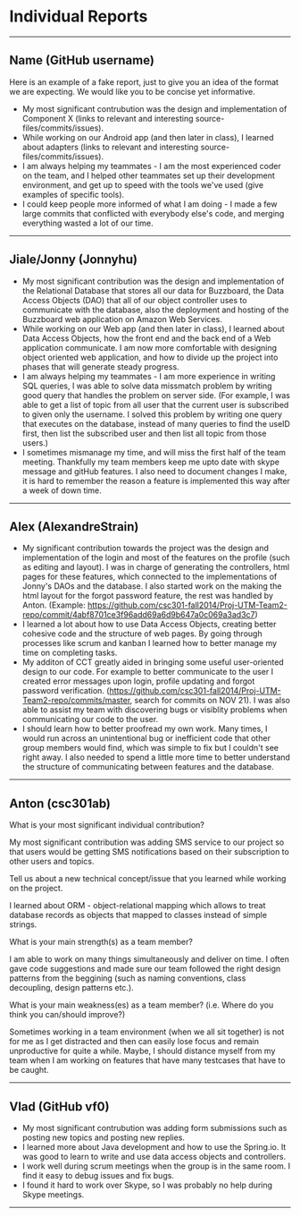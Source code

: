 # Individual Reports

-----

## Name (GitHub username)

Here is an example of a fake report, just to give you an idea of the format we are expecting.
We would like you to be concise yet informative.

 * My most significant contrubution was the design and implementation of Component X (links to relevant and interesting source-files/commits/issues).
 * While working on our Android app (and then later in class), I learned about adapters (links to relevant and interesting source-files/commits/issues).
 * I am always helping my teammates - I am the most experienced coder on the team, and I helped other teammates set up their development environment, and get up to speed with the tools we've used (give examples of specific tools).
 * I could keep people more informed of what I am doing - I made a few large commits that conflicted with everybody else's code, and merging everything wasted a lot of our time.

-----

## Jiale/Jonny (Jonnyhu)

 * My most significant contribution was the design and implementation of the Relational Database that stores all our data for Buzzboard, the Data Access Objects (DAO) that all of our object controller uses to communicate with the database, also the deployment and hosting of the Buzzboard web application on Amazon Web Services.
 * While working on our Web app (and then later in class), I learned about Data Access Objects, how the front end and the back end of a Web application communicate. I am now more comfortable with designing object oriented web application, and how to divide up the project into phases that will generate steady progress.
 * I am always helping my teammates - I am more experience in writing SQL queries, I was able to solve data missmatch problem by writing good query that handles the problem on server side. (For example, I was able to get a list of topic from all user that the current user is subscribed to given only the username. I solved this problem by writing one query that executes on the database, instead of many queries to find the useID first, then list the subscribed user and then list all topic from those users.)
 * I sometimes mismanage my time, and will miss the first half of the team meeting. Thankfully my team members keep me upto date with skype message and gitHub features. I also need to document changes I make, it is hard to remember the reason a feature is implemented this way after a week of down time. 

----

## Alex (AlexandreStrain)

 * My significant contribution towards the project was the design and implementation of the login and most of the features on the profile (such as editing and layout). I was in charge of generating the controllers, html pages for these features, which connected to the implementations of Jonny's DAOs and the database. I also started work on the making the html layout for the forgot password feature, the rest was handled by Anton. (Example: https://github.com/csc301-fall2014/Proj-UTM-Team2-repo/commit/4abf8701ce3f96add69a6d9b647a0c069a3ad3c7)
 * I learned a lot about how to use Data Access Objects, creating better cohesive code and the structure of web pages. By going through processes like scrum and kanban I learned how to better manage my time on completing tasks.
 * My additon of CCT greatly aided in bringing some useful user-oriented design to our code. For example to better communicate to the user I created error messages upon login, profile updating and forgot password verification. (https://github.com/csc301-fall2014/Proj-UTM-Team2-repo/commits/master, search for commits on NOV 21). I was also able to assist my team with discovering bugs or visiblity problems when communicating our code to the user.
 * I should learn how to better proofread my own work. Many times, I would run across an unintentional bug or inefficient code that other group members would find, which was simple to fix but I couldn't see right away. I also needed to spend a little more time to better understand the structure of communicating between features and the database.  

---

## Anton (csc301ab)

What is your most significant individual contribution?

My most significant contribution was adding SMS service to our project so that users would be getting SMS notifications based on their subscription to other users and topics.

Tell us about a new technical concept/issue that you learned while working on the project.

I learned about ORM - object-relational mapping which allows to treat database records as objects that mapped to classes instead of simple strings.

What is your main strength(s) as a team member?

I am able to work on many things simultaneously and deliver on time. I often gave code suggestions and made sure our team followed the right design patterns from the beggining (such as naming conventions, class decoupling, design patterns etc.).

What is your main weakness(es) as a team member? (i.e. Where do you think you can/should improve?)

Sometimes working in a team environment (when we all sit together) is not for me as I get distracted and then can easily lose focus and remain unproductive for quite a while. Maybe, I should distance myself from my team when I am working on features that have many testcases that have to be caught. 


----

## Vlad (GitHub vf0)


 * My most significant contrubution was adding form submissions such as posting new topics and posting new replies. 
 * I learned more about Java development and how to use the Spring.io. It was good to learn to write and use data access objects and controllers.
 * I work well during scrum meetings when the group is in the same room. I find it easy to debug issues and fix bugs.
 * I found it hard to work over Skype, so I was probably no help during Skype meetings.
 

----


